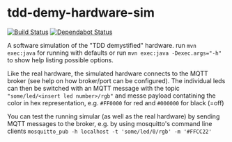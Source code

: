 # tdd-demy-hardware-sim
[![Build Status](https://travis-ci.org/hellman-and-hero/tdd-demy-hardware-sim.svg?branch=master)](https://travis-ci.org/hellman-and-hero/tdd-demy-hardware-sim)
[![Dependabot Status](https://api.dependabot.com/badges/status?host=github&repo=hellman-and-hero/tdd-demy-hardware-sim)](https://dependabot.com)

A software simulation of the "TDD demystified" hardware.
run ```mvn exec:java``` for running with defaults or run ```mvn exec:java -Dexec.args="-h"``` to show help listing possible options. 

Like the real hardware, the simulated hardware connects to the MQTT broker (see help on how broker/port can be configured). The individual leds can then be switched with an MQTT message with the topic ```"some/led/<insert led number>/rgb"``` and messe payload contatining the color in hex representation, e.g. ```#FF0000``` for red and ```#000000``` for black (=off)

You can test the running simular (as well as the real hardware) by sending MQTT messages to the broker, e.g. by using mosquitto's command line clients ```mosquitto_pub -h localhost -t 'some/led/0/rgb' -m '#FFCC22'```


